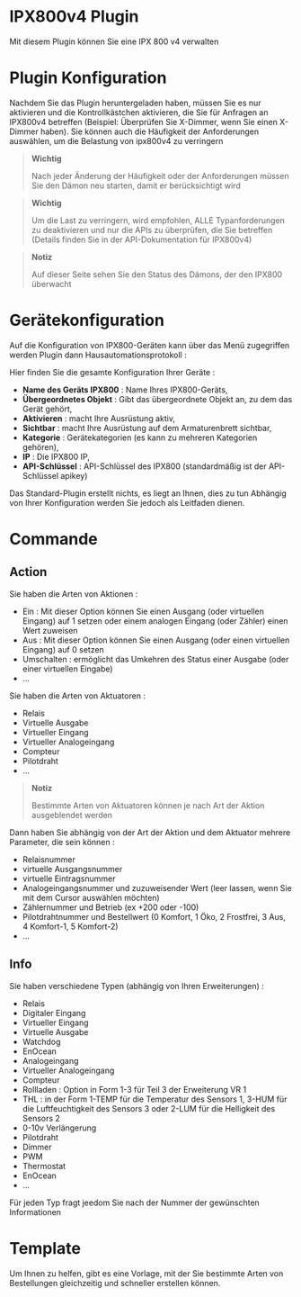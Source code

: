 # IPX800v4 Plugin

Mit diesem Plugin können Sie eine IPX 800 v4 verwalten

# Plugin Konfiguration

Nachdem Sie das Plugin heruntergeladen haben, müssen Sie es nur aktivieren und die Kontrollkästchen aktivieren, die Sie für Anfragen an IPX800v4 betreffen (Beispiel: Überprüfen Sie X-Dimmer, wenn Sie einen X-Dimmer haben). Sie können auch die Häufigkeit der Anforderungen auswählen, um die Belastung von ipx800v4 zu verringern

> **Wichtig**
>
> Nach jeder Änderung der Häufigkeit oder der Anforderungen müssen Sie den Dämon neu starten, damit er berücksichtigt wird

> **Wichtig**
>
> Um die Last zu verringern, wird empfohlen, ALLE Typanforderungen zu deaktivieren und nur die APIs zu überprüfen, die Sie betreffen (Details finden Sie in der API-Dokumentation für IPX800v4)

> **Notiz**
>
> Auf dieser Seite sehen Sie den Status des Dämons, der den IPX800 überwacht

# Gerätekonfiguration

Auf die Konfiguration von IPX800-Geräten kann über das Menü zugegriffen werden
Plugin dann Hausautomationsprotokoll :

Hier finden Sie die gesamte Konfiguration Ihrer Geräte :

-   **Name des Geräts IPX800** : Name Ihres IPX800-Geräts,
-   **Übergeordnetes Objekt** : Gibt das übergeordnete Objekt an, zu dem das Gerät gehört,
-   **Aktivieren** : macht Ihre Ausrüstung aktiv,
-   **Sichtbar** : macht Ihre Ausrüstung auf dem Armaturenbrett sichtbar,
-   **Kategorie** : Gerätekategorien (es kann zu mehreren Kategorien gehören),
-   **IP** : Die IPX800 IP,
-   **API-Schlüssel** : API-Schlüssel des IPX800 (standardmäßig ist der API-Schlüssel apikey)

Das Standard-Plugin erstellt nichts, es liegt an Ihnen, dies zu tun
Abhängig von Ihrer Konfiguration werden Sie jedoch als Leitfaden dienen.

# Commande

## Action

Sie haben die Arten von Aktionen :

- Ein : Mit dieser Option können Sie einen Ausgang (oder virtuellen Eingang) auf 1 setzen oder einem analogen Eingang (oder Zähler) einen Wert zuweisen
- Aus : Mit dieser Option können Sie einen Ausgang (oder einen virtuellen Eingang) auf 0 setzen
- Umschalten : ermöglicht das Umkehren des Status einer Ausgabe (oder einer virtuellen Eingabe)
- ...

Sie haben die Arten von Aktuatoren :

- Relais
- Virtuelle Ausgabe
- Virtueller Eingang
- Virtueller Analogeingang
- Compteur
- Pilotdraht
- ...

> **Notiz**
>
> Bestimmte Arten von Aktuatoren können je nach Art der Aktion ausgeblendet werden

Dann haben Sie abhängig von der Art der Aktion und dem Aktuator mehrere Parameter, die sein können :

- Relaisnummer
- virtuelle Ausgangsnummer
- virtuelle Eintragsnummer
- Analogeingangsnummer und zuzuweisender Wert (leer lassen, wenn Sie mit dem Cursor auswählen möchten)
- Zählernummer und Betrieb (ex +200 oder -100)
- Pilotdrahtnummer und Bestellwert (0 Komfort, 1 Öko, 2 Frostfrei, 3 Aus, 4 Komfort-1, 5 Komfort-2)
- ...

## Info

Sie haben verschiedene Typen (abhängig von Ihren Erweiterungen) :

- Relais
- Digitaler Eingang
- Virtueller Eingang
- Virtuelle Ausgabe
- Watchdog
- EnOcean
- Analogeingang
- Virtueller Analogeingang
- Compteur
- Rollladen : Option in Form 1-3 für Teil 3 der Erweiterung VR 1
- THL : in der Form 1-TEMP für die Temperatur des Sensors 1, 3-HUM für die Luftfeuchtigkeit des Sensors 3 oder 2-LUM für die Helligkeit des Sensors 2
- 0-10v Verlängerung
- Pilotdraht
- Dimmer
- PWM
- Thermostat
- EnOcean
- ...

Für jeden Typ fragt jeedom Sie nach der Nummer der gewünschten Informationen

# Template

Um Ihnen zu helfen, gibt es eine Vorlage, mit der Sie bestimmte Arten von Bestellungen gleichzeitig und schneller erstellen können.
